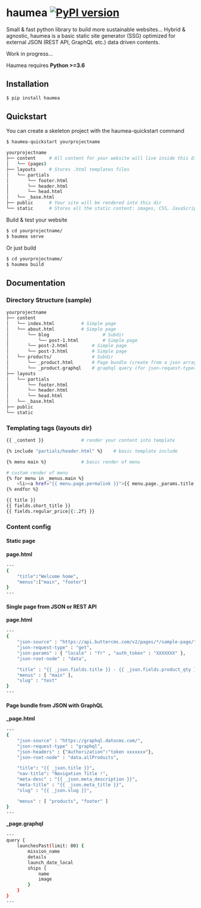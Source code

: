 # haumea [![PyPI version](https://badge.fury.io/py/haumea.svg)](https://badge.fury.io/py/haumea)

Small &amp; fast python library to build more sustainable websites...
Hybrid & agnostic, haumea is a basic static site generator (SSG) optimized for external JSON (REST API, GraphQL etc.) data driven contents.

Work in progress...

Haumea requires **Python >=3.6**

## Installation

```bash
$ pip install haumea
```

## Quickstart

You can create a skeleton project with the haumea-quickstart command

```bash
$ haumea-quickstart yourprojectname
```

```bash
yourprojectname
├── content		# All content for your website will live inside this directory
│   └── (pages)
├── layouts		# Stores .html templates files
│   └── partials
│   	└── footer.html
│   	└── header.html
│   	└── head.html
│   └── _base.html
├── public		# Your site will be rendered into this dir
└── static		# Stores all the static content: images, CSS, JavaScript, etc.

```

Build & test your website

```bash
$ cd yourprojectname/
$ haumea serve
```

Or just build

```bash
$ cd yourprojectname/
$ haumea build
```

## Documentation

### Directory Structure (sample)

```bash
yourprojectname
├── content
│   └── index.html			# Simple page
│   └── about.html			# Simple page
│   	└── blog             		# Subdir
│   	    └── post-1.html     	# Simple page
│	    └── post-2.html   		# Simple page
│	    └── post-3.html 		# Simple page
│   └── products/        		# Subdir
│	    └── _product.html 		# Page bundle (create from a json array of data)
│	    └── _product.graphql	# graphql query (for json-request-type="graphql")
├── layouts
│   └── partials
│   	└── footer.html
│   	└── header.html
│   	└── head.html
│   └── _base.html
├── public
└── static
```

### Templating tags (layouts dir)

```bash
{{ _content }} 				# render your content into template
```

```bash
{% include "partials/header.html" %}	# basic template include
```

```bash
{% menu main %}				# basic render of menu
```

```bash
# custom render of menu
{% for menu in _menus.main %}
    <li><a href="{{ menu.page.permalink }}">{{ menu.page._params.title }} - {{ menu.page._json_.fields.regular_price|{:.2f} }}</a></li>
{% endfor %}
```

```bash
{{ title }}
{{ fields.short_title }}
{{ fields.regular_price|{:.2f} }}
```

### Content config

#### Static page

**page.html**

```bash
---
{
	"title":"Welcome home",
	"menus":["main", "footer"]
}
---
```

#### Single page from JSON or REST API

**page.html**

```bash
---
{
	"json-source" : "https://api.buttercms.com/v2/pages/*/sample-page/",
	"json-request-type" : "get",
	"json-params" : { "locale" : "fr" , "auth_token" : "XXXXXXX" },
	"json-root-node" : "data",

	"title" : "{{ _json.fields.title }} - {{ _json.fields.product_qty }}",
	"menus" : [ "main" ],
	"slug" : "test"
}
---
```

#### Page bundle from JSON with GraphQL

**\_page.html**

```bash
---
{
	"json-source" : "https://graphql.datocms.com/",
	"json-request-type" : "graphql",
	"json-headers" : {"Authorization":"token xxxxxxx"},
	"json-root-node" : "data.allProduits",

	"title": "{{ _json.title }}",
	"nav-title": "Navigation Title !",
	"meta-desc" : "{{ _json.meta_description }}",
	"meta-title" : "{{ _json.meta_title }}",
	"slug" : "{{ _json.slug }}",

	"menus" : [ "products", "footer" ]
}
---
```

**\_page.graphql**

```bash
---
query {
	launchesPast(limit: 80) {
		mission_name
		details
		launch_date_local
		ships {
			name
			image
		}
	}
}
---
```
